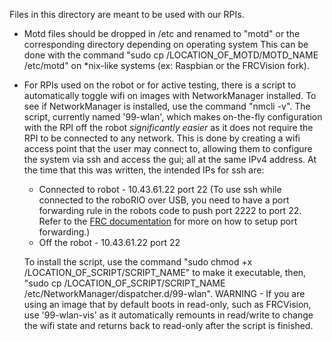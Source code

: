 Files in this directory are meant to be used with our RPIs.

- Motd files should be dropped in /etc and renamed to "motd" or the corresponding directory depending on operating system
  This can be done with the command "sudo cp /LOCATION_OF_MOTD/MOTD_NAME /etc/motd" on *nix-like systems 
  (ex: Raspbian or the FRCVision fork).
	
- For RPIs used on the robot or for active testing, there is a script to automatically toggle wifi on images with
	NetworkManager installed. To see if NetworkManager is installed, use the command "nmcli -v". The script, currently named
	'99-wlan', which makes on-the-fly configuration with the RPI off the robot *significantly easier* as it does not require
	the RPI to be connected to any network. This is done by creating a wifi access point that the user may connect to,
	allowing them to configure the system via ssh and access the gui; all at the same IPv4 address. At the time that this was
	written, the intended IPs for ssh are:
	- Connected to robot - 10.43.61.22 port 22 (To use ssh while connected to the roboRIO over USB, you need to have a port
	forwarding rule in the robots code to push port 2222 to port 22. Refer to the [FRC documentation](https://docs.wpilib.org/en/latest/docs/networking/networking-utilities/portforwarding.html)
	for more on how to setup port forwarding.)
	- Off the robot - 10.43.61.22 port 22
	
	To install the script, use the command "sudo chmod +x /LOCATION_OF_SCRIPT/SCRIPT_NAME" to make it executable, then,
	"sudo cp /LOCATION_OF_SCRIPT/SCRIPT_NAME /etc/NetworkManager/dispatcher.d/99-wlan".
	WARNING - If you are using an image that by default boots in read-only, such as FRCVision, use '99-wlan-vis' as it automatically remounts in
	read/write to change the wifi state and returns back to read-only after the script is finished.
